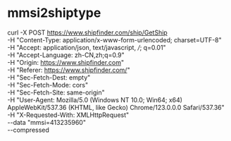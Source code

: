 # mmsi2shiptype

curl -X POST https://www.shipfinder.com/ship/GetShip \
     -H "Content-Type: application/x-www-form-urlencoded; charset=UTF-8" \
     -H "Accept: application/json, text/javascript, */*; q=0.01" \
     -H "Accept-Language: zh-CN,zh;q=0.9" \
     -H "Origin: https://www.shipfinder.com" \
     -H "Referer: https://www.shipfinder.com/" \
     -H "Sec-Fetch-Dest: empty" \
     -H "Sec-Fetch-Mode: cors" \
     -H "Sec-Fetch-Site: same-origin" \
     -H "User-Agent: Mozilla/5.0 (Windows NT 10.0; Win64; x64) AppleWebKit/537.36 (KHTML, like Gecko) Chrome/123.0.0.0 Safari/537.36" \
     -H "X-Requested-With: XMLHttpRequest" \
     --data "mmsi=413235960" \
     --compressed
